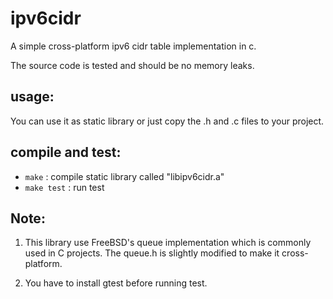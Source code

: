 # ipv6cidr
A simple cross-platform ipv6 cidr table implementation in c.

The source code is tested and should be no memory leaks.

## usage:
You can use it as static library or just copy the .h and .c files to your project.

## compile and test:
* `make` : compile static library called "libipv6cidr.a"
* `make test` : run test 

## Note:
1. This library use FreeBSD's queue implementation which is commonly used in C projects. 
The queue.h is slightly modified to make it cross-platform. 

2. You have to install gtest before running test.
